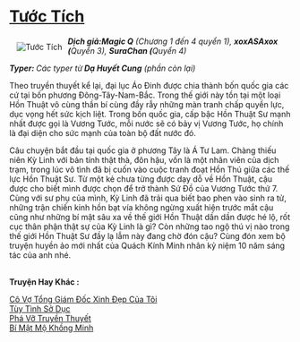 <a href="https://utruyen.com/tuoc-tich/9751/" title="Tước Tích"><h1>Tước Tích</h1></a><div style="display:table"><img align="right" style="float: left; padding: 10px;" src="https://utruyen.com/images/story/200x260/tuoc-tich.jpg" alt="Tước Tích"><b><i>Dịch giả:</i></b><i><b>Magic Q</b> (Chương 1 đến 4 quyển 1), </i><i><b>xoxASAxox (</b></i><i>Quyển 3)</i><i>, </i><i><b>SuraChan (</b></i><i>Quyển 4)</i><i><p></p></i><i><b>Typer: </b>Các typer từ<b> Dạ Huyết Cung</b> (phần còn lại)<p></p></i>Theo truyền thuyết kể lại, đại lục Áo Đinh được chia thành bốn quốc gia các cứ tại bốn phương Đông-Tây-Nam-Bắc. Trong thế giới này tồn tại một loại Hồn Thuật vô cùng thần bí cùng đầy rẫy những màn tranh chấp quyền lực, dục vọng hết sức kịch liệt. Trong bốn quốc gia, cấp bậc Hồn Thuật Sư mạnh nhất được gọi là Vương Tước, mỗi nước sẽ có bảy vị Vương Tước, họ chính là đại diện cho sức mạnh của toàn bộ đất nước đó.<p></p>Câu chuyện bắt đầu tại quốc gia ở phương Tây là Á Tư Lam. Chàng thiếu niên Kỳ Linh với bản tính thật thà, đôn hậu, vốn là một nhân viên của dịch trạm, trong lúc vô tình đã bị cuốn vào cuộc tranh đoạt Hồn Thú giữa các thế lực Hồn Thuật Sư. Từ một kẻ chưa từng được dạy dỗ về Hồn Thuật, cậu được cho biết mình được chọn để trở thành Sứ Đồ của Vương Tước thứ 7. Cùng với sư phụ của mình, Kỳ Linh đã trải qua biết bao phen vào sinh ra tử, những trận chiến kinh hồn bạt vía không ngừng xuất hiện trước mắt cậu cũng như những bí mật sâu xa về thế giới Hồn Thuật dần dần được hé lộ, rốt cục thân phận thật sự của Kỳ Linh là gì? Còn những tao ngộ thú vị nào trong thế giới Hồn Thuật Sư đầy lạ lẫm này đang chờ đón cậu? Cùng đón xem bộ truyện huyền ảo mới nhất của Quách Kính Minh nhân kỷ niệm 10 năm sáng tác của anh nhé.</div><p><br><b>Truyện Hay Khác :</b></p><a href="https://utruyen.com/co-vo-tong-giam-doc-xinh-dep-cua-toi/5173/" alt="Cô Vợ Tổng Giám Đốc Xinh Đẹp Của Tôi">Cô Vợ Tổng Giám Đốc Xinh Đẹp Của Tôi</a><br/><a href="https://truyenngontinhay.wordpress.com/2019/10/03/tuy-tinh-so-duc/" alt="Tùy Tình Sở Dục">Tùy Tình Sở Dục</a><br/><a href="https://dammy2019.blogspot.com/2019/11/pha-vo-truyen-thuyet.html" alt="Phá Vỡ Truyền Thuyết">Phá Vỡ Truyền Thuyết</a><br/><a href="https://github.com/quanluxury/ngontinhhot/tree/master/truyenhay/20338/" alt="Bí Mật Mộ Khồng Minh">Bí Mật Mộ Khồng Minh</a><br/>